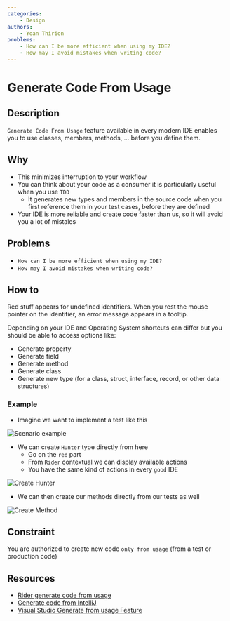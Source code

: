 ```yaml
---
categories:
    - Design
authors:
    - Yoan Thirion
problems:
    - How can I be more efficient when using my IDE?
    - How may I avoid mistakes when writing code?
---
```


# Generate Code From Usage

## Description
`Generate Code From Usage` feature available in every modern IDE enables you to use classes, members, methods, ... before you define them.

## Why
- This minimizes interruption to your workflow
- You can think about your code as a consumer it is particularly useful when you use `TDD`
    - It generates new types and members in the source code when you first reference them in your test cases, before they are defined
- Your IDE is more reliable and create code faster than us, so it will avoid you a lot of mistales

## Problems

* `How can I be more efficient when using my IDE?`
* `How may I avoid mistakes when writing code?`

## How to
Red stuff appears for undefined identifiers. 
When you rest the mouse pointer on the identifier, an error message appears in a tooltip. 

Depending on your IDE and Operating System shortcuts can differ but you should be able to access options like:
- Generate property
- Generate field
- Generate method
- Generate class
- Generate new type (for a class, struct, interface, record, or other data structures)

### Example
- Imagine we want to implement a test like this

![Scenario example](../../images/generate-code-scenario.png)

- We can create `Hunter` type directly from here
    - Go on the `red` part
    - From `Rider` contextual we can display available actions
    - You have the same kind of actions in every `good` IDE

![Create Hunter](../../images/generate-code-contextual-action.png)

- We can then create our methods directly from our tests as well

![Create Method](../../images/generate-code-method.png)

## Constraint
You are authorized to create new code `only from usage` (from a test or production code)

## Resources
- [Rider generate code from usage](https://www.jetbrains.com/help/rider/Code_Generation__Generating_Code_from_Usage.html)
- [Generate code from IntelliJ](https://www.jetbrains.com/help/idea/generating-code.html)
- [Visual Studio Generate from usage Feature](https://docs.microsoft.com/en-us/visualstudio/ide/walkthrough-test-first-support-with-the-generate-from-usage-feature?view=vs-2022)